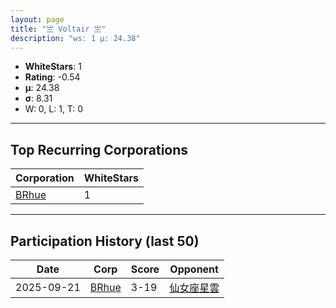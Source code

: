 ```yaml
---
layout: page
title: "亗 Voltair 亗"
description: "ws: 1 μ: 24.38"
---
```

- **WhiteStars**: 1
- **Rating**: -0.54
- **μ**: 24.38  
- **σ**: 8.31
- W: 0, L: 1, T: 0

---

## Top Recurring Corporations

| Corporation | WhiteStars |
| --- | --- |
| [BRhue](https://ws.tsl.rocks/corp/cf382c812409b617906f693517aebeee55e827f37c20a515ff23810e49d6310d/) | 1 |

---

## Participation History (last 50)

| Date | Corp | Score | Opponent |
| --- | --- | --- | --- |
| 2025-09-21 | [BRhue](https://ws.tsl.rocks/corp/cf382c812409b617906f693517aebeee55e827f37c20a515ff23810e49d6310d/) | 3-19 | [仙女座星雲](https://ws.tsl.rocks/corp/e8532ebca58cb402f027fdb3db24507799f38a7123ef124fae8ab7591dac77bd/) |